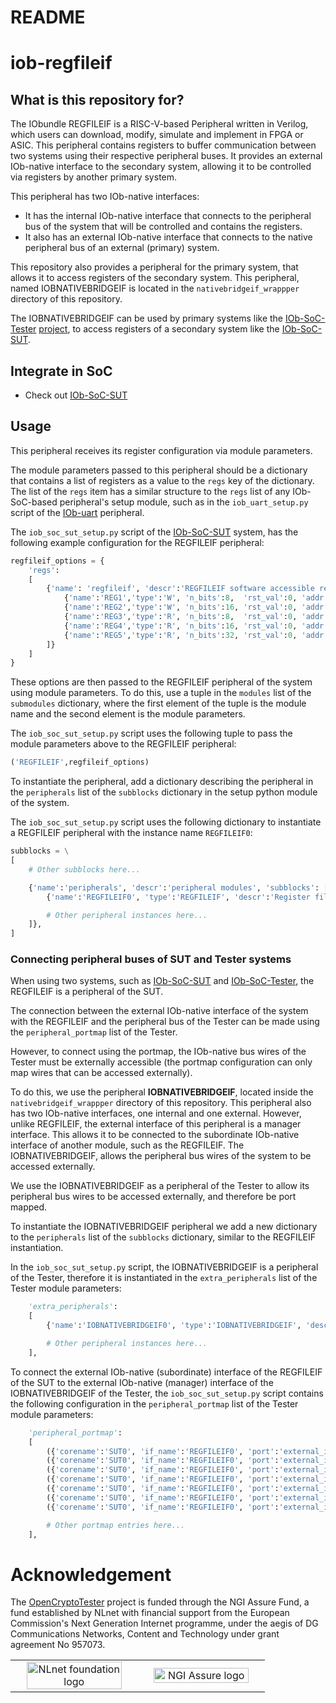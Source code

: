 <!--
SPDX-FileCopyrightText: 2025 IObundle

SPDX-License-Identifier: MIT
-->

# README #

# iob-regfileif

## What is this repository for? ##

The IObundle REGFILEIF is a RISC-V-based Peripheral written in Verilog, which users can download, modify, simulate and implement in FPGA or ASIC.
This peripheral contains registers to buffer communication between two systems using their respective peripheral buses.
It provides an external IOb-native interface to the secondary system, allowing it to be controlled via registers by another primary system.

This peripheral has two IOb-native interfaces:
- It has the internal IOb-native interface that connects to the peripheral bus of the system that will be controlled and contains the registers.
- It also has an external IOb-native interface that connects to the native peripheral bus of an external (primary) system.

This repository also provides a peripheral for the primary system, that allows it to access registers of the secondary system.
This peripheral, named IOBNATIVEBRIDGEIF is located in the `nativebridgeif_wrappper` directory of this repository.

The IOBNATIVEBRIDGEIF can be used by primary systems like the [IOb-SoC-Tester](https://github.com/IObundle/iob-soc-tester) [project](https://nlnet.nl/project/OpenCryptoTester#ack), to access registers of a secondary system like the [IOb-SoC-SUT](https://github.com/IObundle/iob-soc-sut).

## Integrate in SoC ##

* Check out [IOb-SoC-SUT](https://github.com/IObundle/iob-soc-sut)

## Usage

This peripheral receives its register configuration via module parameters.

The module parameters passed to this peripheral should be a dictionary that contains a list of registers as a value to the `regs` key of the dictionary.
The list of the `regs` item has a similar structure to the `regs` list of any IOb-SoC-based peripheral's setup module, such as in the `iob_uart_setup.py` script of the [IOb-uart](https://github.com/IObundle/iob-uart) peripheral.

The `iob_soc_sut_setup.py` script of the [IOb-SoC-SUT](https://github.com/IObundle/iob-soc-sut) system, has the following example configuration for the REGFILEIF peripheral:
```Python
regfileif_options = {
    'regs':
    [
        {'name': 'regfileif', 'descr':'REGFILEIF software accessible registers.', 'regs': [
            {'name':'REG1','type':'W', 'n_bits':8,  'rst_val':0, 'addr':-1, 'log2n_items':0, 'autologic':True, 'descr':'Write register: 8 bit'},
            {'name':'REG2','type':'W', 'n_bits':16, 'rst_val':0, 'addr':-1, 'log2n_items':0, 'autologic':True, 'descr':'Write register: 16 bit'},
            {'name':'REG3','type':'R', 'n_bits':8,  'rst_val':0, 'addr':-1, 'log2n_items':0, 'autologic':True, 'descr':'Read register: 8 bit'},
            {'name':'REG4','type':'R', 'n_bits':16, 'rst_val':0, 'addr':-1, 'log2n_items':0, 'autologic':True, 'descr':'Read register 16 bit'},
            {'name':'REG5','type':'R', 'n_bits':32, 'rst_val':0, 'addr':-1, 'log2n_items':0, 'autologic':True, 'descr':'Read register 32 bit.'},
        ]}
    ]
}
```

These options are then passed to the REGFILEIF peripheral of the system using module parameters.
To do this, use a tuple in the `modules` list of the `submodules` dictionary, where the first element of the tuple is the module name and the second element is the module parameters.

The `iob_soc_sut_setup.py` script uses the following tuple to pass the module parameters above to the REGFILEIF peripheral:
```Python
('REGFILEIF',regfileif_options)
```

To instantiate the peripheral, add a dictionary describing the peripheral in the `peripherals` list of the `subblocks` dictionary in the setup python module of the system.

The `iob_soc_sut_setup.py` script uses the following dictionary to instantiate a REGFILEIF peripheral with the instance name `REGFILEIF0`:
```Python
subblocks = \
[
    # Other subblocks here...

    {'name':'peripherals', 'descr':'peripheral modules', 'subblocks': [
        {'name':'REGFILEIF0', 'type':'REGFILEIF', 'descr':'Register file interface', 'params':{}},

        # Other peripheral instances here...
    ]},
]
```

### Connecting peripheral buses of SUT and Tester systems

When using two systems, such as [IOb-SoC-SUT](https://github.com/IObundle/iob-soc-sut) and [IOb-SoC-Tester](https://github.com/IObundle/iob-soc-tester), the REGFILEIF is a peripheral of the SUT.

The connection between the external IOb-native interface of the system with the REGFILEIF and the peripheral bus of the Tester can be made using the `peripheral_portmap` list of the Tester.

However, to connect using the portmap, the IOb-native bus wires of the Tester must be externally accessible (the portmap configuration can only map wires that can be accessed externally).

To do this, we use the peripheral **IOBNATIVEBRIDGEIF**, located inside the `nativebridgeif_wrappper` directory of this repository.
This peripheral also has two IOb-native interfaces, one internal and one external.
However, unlike REGFILEIF, the external interface of this peripheral is a manager interface. This allows it to be connected to the subordinate IOb-native interface of another module, such as the REGFILEIF.
The IOBNATIVEBRIDGEIF, allows the peripheral bus wires of the system to be accessed externally.

We use the IOBNATIVEBRIDGEIF as a peripheral of the Tester to allow its peripheral bus wires to be accessed externally, and therefore be port mapped.

To instantiate the IOBNATIVEBRIDGEIF peripheral we add a new dictionary to the `peripherals` list of the `subblocks` dictionary, similar to the REGFILEIF instantiation.

In the `iob_soc_sut_setup.py` script, the IOBNATIVEBRIDGEIF is a peripheral of the Tester, therefore it is instantiated in the `extra_peripherals` list of the Tester module parameters:
```Python
    'extra_peripherals':
    [
        {'name':'IOBNATIVEBRIDGEIF0', 'type':'IOBNATIVEBRIDGEIF', 'descr':'IOb native interface for communication with SUT. Essentially a REGFILEIF without any registers.', 'params':{}},

        # Other peripheral instances here...
    ],
```

To connect the external IOb-native (subordinate) interface of the REGFILEIF of the SUT to the external IOb-native (manager) interface of the IOBNATIVEBRIDGEIF of the Tester, the `iob_soc_sut_setup.py` script contains the following configuration in the `peripheral_portmap` list of the Tester module parameters:
```Python
    'peripheral_portmap':
    [
        ({'corename':'SUT0', 'if_name':'REGFILEIF0', 'port':'external_iob_valid_i', 'bits':[]}, {'corename':'IOBNATIVEBRIDGEIF0', 'if_name':'iob_m_port', 'port':'iob_valid_o', 'bits':[]}),
        ({'corename':'SUT0', 'if_name':'REGFILEIF0', 'port':'external_iob_addr_i', 'bits':[]}, {'corename':'IOBNATIVEBRIDGEIF0', 'if_name':'iob_m_port', 'port':'iob_addr_o', 'bits':[]}),
        ({'corename':'SUT0', 'if_name':'REGFILEIF0', 'port':'external_iob_wdata_i', 'bits':[]}, {'corename':'IOBNATIVEBRIDGEIF0', 'if_name':'iob_m_port', 'port':'iob_wdata_o', 'bits':[]}),
        ({'corename':'SUT0', 'if_name':'REGFILEIF0', 'port':'external_iob_wstrb_i', 'bits':[]}, {'corename':'IOBNATIVEBRIDGEIF0', 'if_name':'iob_m_port', 'port':'iob_wstrb_o', 'bits':[]}),
        ({'corename':'SUT0', 'if_name':'REGFILEIF0', 'port':'external_iob_rvalid_o', 'bits':[]}, {'corename':'IOBNATIVEBRIDGEIF0', 'if_name':'iob_m_port', 'port':'iob_rvalid_i', 'bits':[]}),
        ({'corename':'SUT0', 'if_name':'REGFILEIF0', 'port':'external_iob_rdata_o', 'bits':[]}, {'corename':'IOBNATIVEBRIDGEIF0', 'if_name':'iob_m_port', 'port':'iob_rdata_i', 'bits':[]}),
        ({'corename':'SUT0', 'if_name':'REGFILEIF0', 'port':'external_iob_ready_o', 'bits':[]}, {'corename':'IOBNATIVEBRIDGEIF0', 'if_name':'iob_m_port', 'port':'iob_ready_i', 'bits':[]}),

        # Other portmap entries here...
    ],
```

# Acknowledgement
The [OpenCryptoTester](https://nlnet.nl/project/OpenCryptoTester#ack) project is funded through the NGI Assure Fund, a fund established by NLnet
with financial support from the European Commission's Next Generation Internet
programme, under the aegis of DG Communications Networks, Content and Technology
under grant agreement No 957073.

<table>
    <tr>
        <td align="center" width="50%"><img src="https://nlnet.nl/logo/banner.svg" alt="NLnet foundation logo" style="width:90%"></td>
        <td align="center"><img src="https://nlnet.nl/image/logos/NGIAssure_tag.svg" alt="NGI Assure logo" style="width:90%"></td>
    </tr>
</table>
